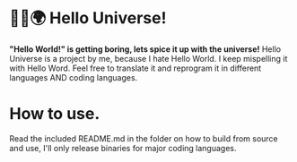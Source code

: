 # 👋🚀🌍 Hello Universe!
**"Hello World!" is getting boring, lets spice it up with the universe!**
Hello Universe is a project by me, because I hate Hello World. I keep mispelling it with Hello Word. Feel free to translate it and reprogram it in different languages AND coding languages.

# How to use.
Read the included README.md in the folder on how to build from source and use, I'll only release binaries for major coding languages.
